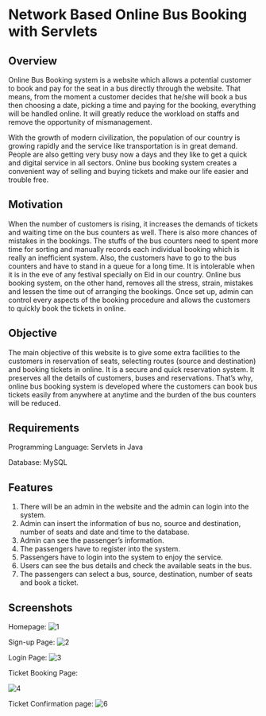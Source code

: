 # Network Based Online Bus Booking with Servlets

## Overview

Online Bus Booking system is a website which allows a potential customer to book and pay for the seat in a bus directly through the website. That means, from the moment a customer decides that he/she will book a bus then choosing a date, picking a time and paying for the booking, everything will be handled online. It will greatly reduce the workload on staffs and remove the opportunity of mismanagement.

With the growth of modern civilization, the population of our country is growing rapidly and the service like transportation is in great demand. People are also getting very busy now a days and they like to get a quick and digital service in all sectors. Online bus booking system creates a convenient way of selling and buying tickets and make our life easier and trouble free.

## Motivation

When the number of customers is rising, it increases the demands of tickets and waiting time on the bus counters as well. There is also more chances of mistakes in the bookings. The stuffs of the bus counters need to spent more time for sorting and manually records each individual booking which is really an inefficient system. Also, the customers have to go to the bus counters and have to stand in a queue for a long time. It is intolerable when it is in the eve of any festival specially on Eid in our country. Online bus booking system, on the other hand, removes all the stress, strain, mistakes and lessen the time out of arranging the bookings. Once set up, admin can control every aspects of the booking procedure and allows the customers to quickly book the tickets in online. 

## Objective  

The main objective of this website is to give some extra facilities to the customers in reservation of seats, selecting routes (source and destination) and booking tickets in online. It is a secure and quick reservation system. It preserves all the details of customers, buses and reservations. That’s why, online bus booking system is developed where the customers can book bus tickets easily from anywhere at anytime and the burden of the bus counters will be reduced. 

## Requirements

Programming Language: Servlets in Java 

Database: MySQL


## Features

1. There will be an admin in the website and the admin can login into the system.
2. Admin can insert the information of bus no, source and destination, number of seats and date and time to the database.
3. Admin can see the passenger’s information.
4. The passengers have to register into the system.
5. Passengers have to login into the system to enjoy the service.
6. Users can see the bus details and check the available seats in the bus.
7. The passengers can select a bus, source, destination, number of seats and book a ticket.

## Screenshots

Homepage:
![1](https://user-images.githubusercontent.com/30154496/82126687-0caede80-97d0-11ea-9413-aca4e9d7a52b.jpg)

Sign-up Page:
![2](https://user-images.githubusercontent.com/30154496/82126688-0e78a200-97d0-11ea-9bfa-a27ba981f8e9.jpg)

Login Page:
![3](https://user-images.githubusercontent.com/30154496/82126689-0f113880-97d0-11ea-9f4f-8b96803c0064.jpg)

Ticket Booking Page:

![4](https://user-images.githubusercontent.com/30154496/82126690-0f113880-97d0-11ea-91cb-a980a4faa185.jpg)

Ticket Confirmation page:
![6](https://user-images.githubusercontent.com/30154496/82126691-10426580-97d0-11ea-8644-55c04e46ca22.jpg)

